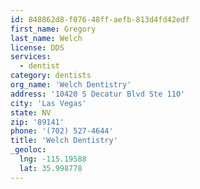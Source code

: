 ```yaml
---
id: 848862d8-f076-48ff-aefb-813d4fd42edf
first_name: Gregory
last_name: Welch
license: DDS
services:
  - dentist
category: dentists
org_name: 'Welch Dentistry'
address: '10420 S Decatur Blvd Ste 110'
city: 'Las Vegas'
state: NV
zip: '89141'
phone: '(702) 527-4644'
title: 'Welch Dentistry'
_geoloc:
  lng: -115.19588
  lat: 35.998778
---
```


